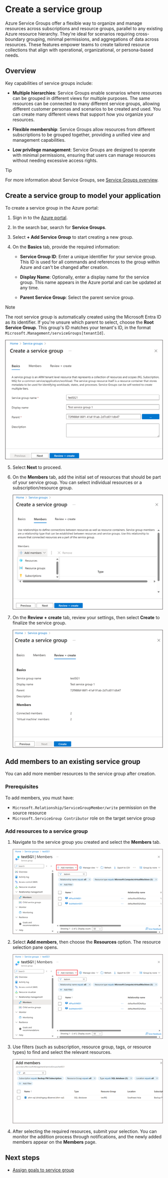 # Create a service group

Azure Service Groups offer a flexible way to organize and manage resources across subscriptions and resource groups, parallel to any existing Azure resource hierarchy. They're ideal for scenarios requiring cross-boundary grouping, minimal permissions, and aggregations of data across resources. These features empower teams to create tailored resource collections that align with operational, organizational, or persona-based needs.

## Overview

Key capabilities of service groups include:

- **Multiple hierarchies**: Service Groups enable scenarios where resources can be grouped in different views for multiple purposes. The same resources can be connected to many different service groups, allowing different customer personas and scenarios to be created and used. You can create many different views that support how you organize your resources.

- **Flexible membership**: Service Groups allow resources from different subscriptions to be grouped together, providing a unified view and management capabilities.

- **Low privilege management**: Service Groups are designed to operate with minimal permissions, ensuring that users can manage resources without needing excessive access rights.

> [!TIP]
> For more information about Service Groups, see [Service Groups overview](https://learn.microsoft.com/azure/governance/service-groups/overview).

## Create a service group to model your application

To create a service group in the Azure portal:

1. Sign in to the [Azure portal](https://portal.azure.com).

2. In the search bar, search for **Service Groups**.

3. Select **+ Add Service Group** to start creating a new group.

4. On the **Basics** tab, provide the required information:

   - **Service Group ID**: Enter a unique identifier for your service group. This ID is used for all commands and references to the group within Azure and can't be changed after creation.

   - **Display Name**: Optionally, enter a display name for the service group. This name appears in the Azure portal and can be updated at any time.

   - **Parent Service Group**: Select the parent service group.

> [!NOTE]
> The root service group is automatically created using the Microsoft Entra ID as its identifier. If you're unsure which parent to select, choose the **Root Service Group**. This group's ID matches your tenant's ID, in the format `Microsoft.Management/serviceGroups[tenantId]`.

![Screenshot of the Basics page for creating a new service group](./img/01-Create-SG.png)

5. Select **Next** to proceed.

6. On the **Members** tab, add the initial set of resources that should be part of your service group. You can select individual resources or a subscription/resource group.

    ![Screenshot of the Members page for creating a new service group](./img/02-Add-Members-SG.png)

7. On the **Review + create** tab, review your settings, then select **Create** to finalize the service group.

    ![Screenshot of the Review page for creating a new service group](./img/03-SG-Review-Create.png)

## Add members to an existing service group

You can add more member resources to the service group after creation.

### Prerequisites

To add members, you must have:

- `Microsoft.Relationship/ServiceGroupMember/write` permission on the source resource
- `Microsoft.ServiceGroup Contributor` role on the target service group

### Add resources to a service group

1. Navigate to the service group you created and select the **Members** tab.

    ![Screenshot of the Members page for an existing service group](./img/04-Add-Members-2-SG.png)

2. Select **Add members**, then choose the **Resources** option. The resource selection pane opens.

    ![Screenshot of the Members page for an existing service group](./img/04-Add-Members-2-SG.png)

3. Use filters (such as subscription, resource group, tags, or resource types) to find and select the relevant resources.

    ![Screenshot of resource addition page for an existing service group](./img/05-Select-Resources-SG.png)

4. After selecting the required resources, submit your selection. You can monitor the addition process through notifications, and the newly added members appear on the **Members** page.

## Next steps

- [Assign goals to service group](./Goals%20and%20recommendations/AssignGoals.md)
